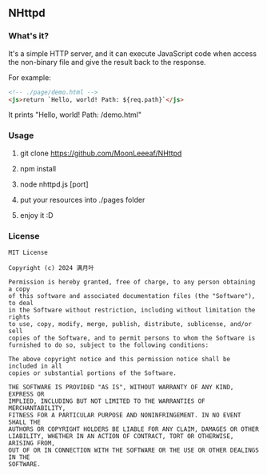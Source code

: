## NHttpd

### What's it?

It's a simple HTTP server, and it can execute JavaScript code when access the non-binary file and give the result back to the response.

For example:

```html
<!-- ./page/demo.html -->
<js>return `Hello, world! Path: ${req.path}`</js>
```

It prints "Hello, world! Path: /demo.html"

### Usage

1. git clone https://github.com/MoonLeeeaf/NHttpd

2. npm install

3. node nhttpd.js [port]

4. put your resources into ./pages folder

5. enjoy it :D


### License

```
MIT License

Copyright (c) 2024 满月叶

Permission is hereby granted, free of charge, to any person obtaining a copy
of this software and associated documentation files (the "Software"), to deal
in the Software without restriction, including without limitation the rights
to use, copy, modify, merge, publish, distribute, sublicense, and/or sell
copies of the Software, and to permit persons to whom the Software is
furnished to do so, subject to the following conditions:

The above copyright notice and this permission notice shall be included in all
copies or substantial portions of the Software.

THE SOFTWARE IS PROVIDED "AS IS", WITHOUT WARRANTY OF ANY KIND, EXPRESS OR
IMPLIED, INCLUDING BUT NOT LIMITED TO THE WARRANTIES OF MERCHANTABILITY,
FITNESS FOR A PARTICULAR PURPOSE AND NONINFRINGEMENT. IN NO EVENT SHALL THE
AUTHORS OR COPYRIGHT HOLDERS BE LIABLE FOR ANY CLAIM, DAMAGES OR OTHER
LIABILITY, WHETHER IN AN ACTION OF CONTRACT, TORT OR OTHERWISE, ARISING FROM,
OUT OF OR IN CONNECTION WITH THE SOFTWARE OR THE USE OR OTHER DEALINGS IN THE
SOFTWARE.
```
